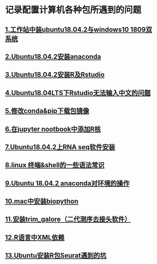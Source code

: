 # 记录配置计算机各种包所遇到的问题
## [1.工作站中装ubuntu18.04.2与windows10 1809双系统](https://github.com/aib-group/skills-tips/tree/main/skills/1_ubuntu-windows%E5%8F%8C%E7%B3%BB%E7%BB%9F.md)
## [2.Ubuntu18.04.2安装anaconda](https://github.com/aib-group/skills-tips/tree/main/skills/2_ubuntu_install_anaconda.md)
## [3.Ubuntu18.04.2安装R及Rstudio](https://github.com/aib-group/skills-tips/tree/main/skills/3_R_install.md)
## [4.Ubuntu18.04LTS下Rstudio无法输入中文的问题](https://github.com/aib-group/skills-tips/tree/main/skills/4_Rstudio%E6%97%A0%E6%B3%95%E8%BE%93%E5%85%A5%E4%B8%AD%E6%96%87.md)
## [5.修改conda&pip下载包镜像](https://github.com/aib-group/skills-tips/tree/main/skills/5_modify_conda%26pip_mirror.md)
## [6.在jupyter nootbook中添加R核](https://github.com/aib-group/skills-tips/tree/main/skills/6_Add_R_to_jupyter_notebook.md)
## [7.Ubuntu18.04.2上RNA seq软件安装](https://github.com/aib-group/skills-tips/tree/main/skills/7_RNA_seq_software.md)
## [8.linux 终端&shell的一些语法常识](https://github.com/aib-group/skills-tips/tree/main/skills/8_linux_terminal.md)
## [9.Ubuntu 18.04.2 anaconda对环境的操作](https://github.com/aib-group/skills-tips/blob/main/skills/9_anaconda_environment_operation.md)
## [10.mac中安装biopython](https://github.com/aib-group/skills-tips/blob/main/skills/10_install_biopython.md)
## [11.安装trim_galore（二代测序去接头软件）](https://github.com/aib-group/skills-tips/blob/main/skills/11_install_trim_galore.md)
## [12.R语言中XML依赖](https://github.com/aib-group/skills-tips/blob/main/skills/12_install_R_packages_errors.md)
## [13.Ubuntu安装R包Seurat遇到的坑](https://github.com/aib-group/skills-tips/blob/main/skills/13_install_Seurat.md)
